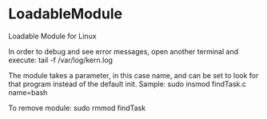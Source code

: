 # LoadableModule
Loadable Module for Linux

In order to debug and see error messages, open another terminal and execute: tail -f /var/log/kern.log

The module takes a parameter, in this case name, and can be set to look for that program instead of the default init. 
Sample: sudo insmod findTask.c name=bash

To remove module:
sudo rmmod findTask
